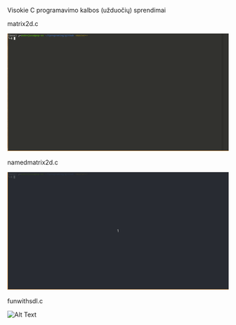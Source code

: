 Visokie C programavimo kalbos (užduočių) sprendimai

matrix2d.c


![Alt Text](https://github.com/AndrejusAnto/Cprograming/blob/master/matrix2d.gif)


namedmatrix2d.c


![Alt Text](https://github.com/AndrejusAnto/Cprograming/blob/master/namedmatrix2d.gif)

funwithsdl.c

![Alt Text](https://github.com/AndrejusAnto/Cprograming/blob/master/sdldemo.gif)
